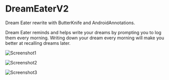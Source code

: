 DreamEaterV2
============

Dream Eater rewrite with ButterKnife and AndroidAnnotations.

Dream Eater reminds and helps write your dreams by prompting you to log them every morning. 
Writing down your dream every morning will make you better at recalling dreams later.

![Screenshot1](http://i.imgur.com/hzydbgp.png)


![Screenshot2](http://i.imgur.com/4xHjOjW.png)


![Screenshot3](http://i.imgur.com/nb7SGpu.png)
